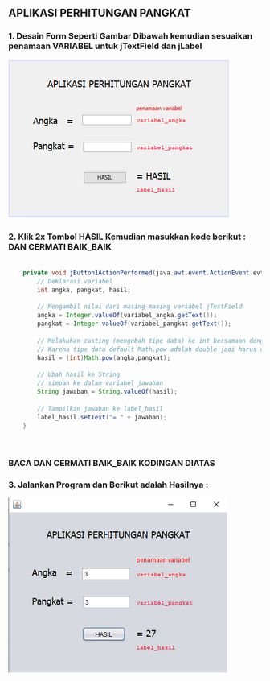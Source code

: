 ## APLIKASI PERHITUNGAN PANGKAT


### 1. Desain Form Seperti Gambar Dibawah kemudian sesuaikan penamaan VARIABEL untuk jTextField dan jLabel

![Penamaan Variabel](https://raw.githubusercontent.com/sandybuana03/pbo-12/main/src/HitungPangkat/desain_variabel.png)

### 2. Klik 2x Tombol HASIL Kemudian masukkan kode berikut : DAN CERMATI BAIK_BAIK


```java

    private void jButton1ActionPerformed(java.awt.event.ActionEvent evt) {                                         
        // Deklarasi variabel
        int angka, pangkat, hasil;
        
        // Mengambil nilai dari masing-masing variabel jTextField
        angka = Integer.valueOf(variabel_angka.getText());
        pangkat = Integer.valueOf(variabel_pangkat.getText());
        
        // Melakukan casting (mengubah tipe data) ke int bersamaan dengan perhitungan
        // Karena tipe data default Math.pow adalah double jadi harus diubah
        hasil = (int)Math.pow(angka,pangkat);
        
        // Ubah hasil ke String
        // simpan ke dalam variabel jawaban
        String jawaban = String.valueOf(hasil);
        
        // Tampilkan jawaban ke label_hasil
        label_hasil.setText("= " + jawaban);
    }
    
    
```


### BACA DAN CERMATI BAIK_BAIK KODINGAN DIATAS

### 3. Jalankan Program dan Berikut adalah Hasilnya :

![Hasil](https://raw.githubusercontent.com/sandybuana03/pbo-12/main/src/HitungPangkat/hasil_pangkat.png)
